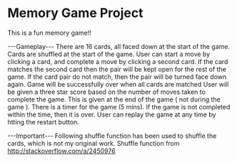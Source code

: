 # Memory Game Project

This is a fun memory game!!

---Gameplay--- 
There are 16 cards, all faced down at the start of the game. Cards are shuffled at the start of the game. 
User can start a move by clicking a card, and complete a move by clicking a second card.
If the card matches the second card then the pair will be kept open for the rest of the game.
If the card pair do not match, then the pair will be turned face down again.
Game will be successfully over when all cards are matched 
User will be given a three star score based on the number of moves taken to complete the game. This is given at the end of the game ( not during the game ).
There is a timer for the game (5 mins). If the game is not completed within the time, then it is over.
User can replay the game at any time by htting the restart button.  

---Important---
Following shuffle function has been used to shuffle the cards, which is not my original work.
Shuffle function from http://stackoverflow.com/a/2450976